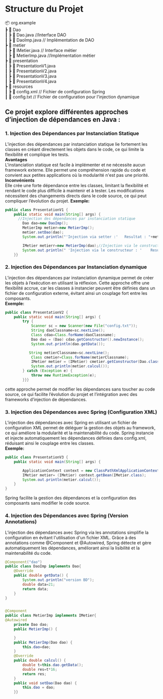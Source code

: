 #  Structure du Projet  

📦 org.example <br> 
 ┣ 📂 Dao <br> 
 ┃ ┣ 📜 Dao.java          //Interface DAO    <br> 
 ┃ ┣ 📜 DaoImp.java       // Implémentation de DAO    <br> 
 ┣ 📂 metier   <br> 
 ┃ ┣ 📜 IMetier.java      // Interface métier   <br> 
 ┃ ┣ 📜 MetierImp.java    //Implémentation métier   <br> 
 ┣ 📂 presentation  <br> 
 ┃ ┣ 📜 PresentationV1.java    <br> 
 ┃ ┣ 📜 PresentationV2.java     <br> 
 ┃ ┣ 📜 PresentationV3.java    <br> 
  ┃ ┣ 📜 PresentationV4.java    <br> 
 ┣ 📂 resources  <br> 
 ┃ ┣ 📜 config.xml         // Fichier de configuration Spring    <br> 
 ┃ 📜 config.txt         // Fichier de configuration pour l'injection dynamique    <br> 





##  Ce projet explore différentes approches d’injection de dépendances en Java :  <br> 

### 1. Injection des Dépendances par Instanciation Statique <br>
L’injection des dépendances par instanciation statique lie fortement les classes en créant directement les objets dans le code, ce qui limite la flexibilité et complique les tests. <br>
**Avantages** <br>
L'instanciation statique est facile à implémenter et ne nécessite aucun framework externe. Elle permet une compréhension rapide du code et convient aux petites applications où la modularité n'est pas une priorité. <br>
**Inconvénients** <br>
Elle crée une forte dépendance entre les classes, limitant la flexibilité et rendant le code plus difficile à maintenir et à tester. Les modifications nécessitent des changements directs dans le code source, ce qui peut compliquer l’évolution du projet.
**Exemple:**
```java
public class PresentationV1 {
    public static void main(String[] args) {
      //Injection des dépendances par instanciation statique
        Dao dao=new DaoImp();
        MetierImp metier=new MetierImp();
        metier.setDao(dao);
        System.out.println("'Injection via setter :'   Resultat : "+metier.calcul());

        IMetier metierr=new MetierImp(dao);//Injection via le constructeur
        System.out.println(" 'Injection via le constructeur : '    Resultat : "+metier.calcul());
    }}
```

### 2. Injection des Dépendances par Instanciation dynamique <br>
L’injection des dépendances par instanciation dynamique permet de créer les objets à l’exécution en utilisant la réflexion. Cette approche offre une flexibilité accrue, car les classes à instancier peuvent être définies dans un fichier de configuration externe, évitant ainsi un couplage fort entre les composants. <br>
**Exemple:**
```java
public class PresentationV2 {
    public static void main(String[] args) {
        try {
            Scanner sc = new Scanner(new File("config.txt"));
            String daoClassname=sc.nextLine();
            Class cdao=Class.forName(daoClassname);
            Dao dao = (Dao) cdao.getConstructor().newInstance();
            System.out.println(dao.getData());

           String metierClassname=sc.nextLine();
            Class cmetier=Class.forName(metierClassname);
            IMetier metier = (IMetier) cmetier.getConstructor(Dao.class).newInstance(dao);
            System.out.println(metier.calcul());
        } catch (Exception e) {
            throw new RuntimeException(e);
        }}}

```
cette approche permet de modifier les dépendances sans toucher au code source, ce qui facilite l’évolution du projet et l’intégration avec des frameworks d’injection de dépendances. <br>

### 3. Injection des Dépendances avec Spring (Configuration XML) <br>
L’injection des dépendances avec Spring en utilisant un fichier de configuration XML permet de déléguer la gestion des objets au framework, ce qui améliore la modularité et la maintenabilité du code. Spring instancie et injecte automatiquement les dépendances définies dans config.xml, réduisant ainsi le couplage entre les classes. <br>
**Exemple:**

```java
public class PresentationV3 {
    public static void main(String[] args) {

        ApplicationContext context = new ClassPathXmlApplicationContext("config.xml");
        IMetier metier= (IMetier) context.getBean(IMetier.class);
        System.out.println(metier.calcul());
    }
}
```
Spring facilite la gestion des dépendances et la configuration des composants sans modifier le code source. 


### 4. Injection des Dépendances avec Spring (Version Annotations) <br>

L’injection des dépendances avec Spring via les annotations simplifie la configuration en évitant l'utilisation d'un fichier XML. Grâce à des annotations comme @Component et @Autowired, Spring détecte et gère automatiquement les dépendances, améliorant ainsi la lisibilité et la maintenabilité du code. <br>

```java
@Component("dao")
public class DaoImp implements Dao{
    @Override
    public double getData() {
        System.out.println("version BD");
        double data=21;
        return data;
    }
}
```
```java

@Component
public class MetierImp implements IMetier{
@Autowired
    private Dao dao;
    public MetierImp() {

    }
    public MetierImp(Dao dao) {
        this.dao=dao;
    }
    @Override
    public double calcul() {
        double t=this.dao.getData();
        double res=t*16;
        return res;
    }
    public void setDao(Dao dao) {
        this.dao = dao;
    }}
```


